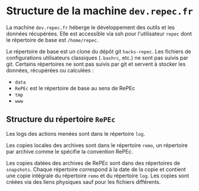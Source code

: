 # Structure de la machine `dev.repec.fr`

La machine `dev.repec.fr` héberge le développement des outils et les données récupérées. Elle est accessible via ssh pour l'utilisateur `repec` dont le répertoire de base est `/home/repec`.

Le répertoire de base est un clone du dépôt git `hacks-repec`. Les fichiers de configurations utilisateurs classiques (`.bashrc`, etc.) ne sont pas suivis par git. Certains répertoires ne sont pas suivis par git et servent à stocker les données, récupérées ou calculées :

- `data`
- `RePEc` est le répertoire de base au sens de RePEc
- `tmp`
- `www`

## Structure du répertoire `RePEc`

Les logs des actions menées sont dans le répertoire `log`.

Les copies locales des archives sont dans le répertoire `remo`, un répertoire par archive comme le spécifie la convention RePEc.

Les copies datées des archives de RePEc sont dans des répertoires de `snapshots`. Chaque répertoire correspond à la date de la copie et contient une copie intégrale du répertoire `remo` et du répertoire `log`. Les copies sont créées via des liens physiques sauf pour les fichiers différents.
